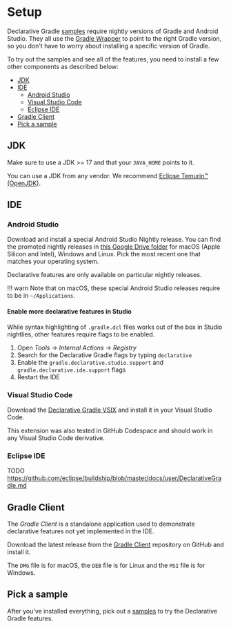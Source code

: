 <!-- omit in toc -->
# Setup

Declarative Gradle [samples](./samples.md) require nightly versions of Gradle and Android Studio.
They all use the [Gradle Wrapper](https://docs.gradle.org/current/userguide/gradle_wrapper.html) to point to the right Gradle version, so you don't have to worry about installing a specific version of Gradle.

To try out the samples and see all of the features, you need to install a few other components as described below:

- [JDK](#jdk)
- [IDE](#ide)
  - [Android Studio](#android-studio)
  - [Visual Studio Code](#visual-studio-code)
  - [Eclipse IDE](#eclipse-ide)
- [Gradle Client](#gradle-client)
- [Pick a sample](#pick-a-sample)

## JDK

Make sure to use a JDK >= 17 and that your `JAVA_HOME` points to it.

You can use a JDK from any vendor.
We recommend [Eclipse Temurin™ (OpenJDK)](https://adoptium.net/temurin/releases/).

## IDE

### Android Studio

Download and install a special Android Studio Nightly release.
You can find the promoted nightly releases in [this Google Drive folder](https://drive.google.com/drive/folders/19C5EMRgENKU_tOAwOVLcIGZ6Bbm63Q7V) for macOS (Apple Silicon and Intel), Windows and Linux.
Pick the most recent one that matches your operating system.

Declarative features are only available on particular nightly releases.

!!! warn
    Note that on macOS, these special Android Studio releases require to be in `~/Applications`.

<!-- omit in toc -->
#### Enable more declarative features in Studio

While syntax highlighting of `.gradle.dcl` files works out of the box in Studio nightlies, other features require flags to be enabled.

1. Open _Tools_ -> _Internal Actions_ -> _Registry_
1. Search for the Declarative Gradle flags by typing `declarative`
2. Enable the `gradle.declarative.studio.support` and `gradle.declarative.ide.support` flags
3. Restart the IDE

### Visual Studio Code

Download the [Declarative Gradle VSIX](https://gradle.github.io/declarative-vscode-extension/) and install it in your Visual Studio Code.

This extension was also tested in GitHub Codespace and should work in any Visual Studio Code derivative.

### Eclipse IDE

TODO
https://github.com/eclipse/buildship/blob/master/docs/user/DeclarativeGradle.md

## Gradle Client

The _Gradle Client_ is a standalone application used to demonstrate declarative features not yet implemented in the IDE.

Download the latest release from the [Gradle Client](https://github.com/gradle/gradle-client/releases/latest) repository on GitHub and install it.

The `DMG` file is for macOS, the `DEB` file is for Linux and the `MSI` file is for Windows.

## Pick a sample

After you've installed everything, pick out a [samples](./samples.md) to try the Declarative Gradle features.

